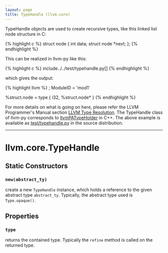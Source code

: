 ```yaml
---
layout: page
title: TypeHandle (llvm.core)
---
```


TypeHandle objects are used to create recursive types, like this linked
list node structure in C:

{% highlight c %}
struct node
{
    int data;
    struct node *next;
};
{% endhighlight %}

This can be realized in llvm-py like this:

{% highlight c %}
include../../test/typehandle.py[]
{% endhighlight %}

which gives the output:

{% highlight llvm %}
; ModuleID = 'mod1'

%struct.node = type { i32, %struct.node* }
{% endhighlight %}

For more details on what is going on here, please refer the LLVM
Programmer's Manual section [LLVM Type
Resolution](http://llvm.org/docs/ProgrammersManual.html#TypeResolve).
The TypeHandle class of llvm-py corresponds to
[llvmPATypeHolder](http://www.llvm.org/doxygen/classllvm_1_1PATypeHolder.html)
in C++. The above example is available as
[test/typehandle.py](http://code.google.com/p/llvm-py/source/browse/trunk/test/typehandle.py)
in the source distribution.

* * *

# llvm.core.TypeHandle

## Static Constructors

### `new(abstract_ty)`

create a new `TypeHandle` instance, which holds a reference to the
given abstract type `abstract_ty`. Typically, the abstract type used
is `Type.opaque()`.

## Properties

### `type`

returns the contained type. Typically the `refine` method is called
on the returned type.




